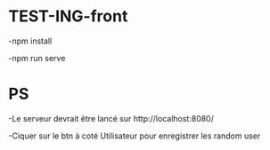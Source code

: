 # TEST-ING-front
-npm install

-npm run serve

# PS
-Le serveur devrait être lancé sur http://localhost:8080/

-Ciquer sur le btn à coté Utilisateur pour enregistrer les random user 